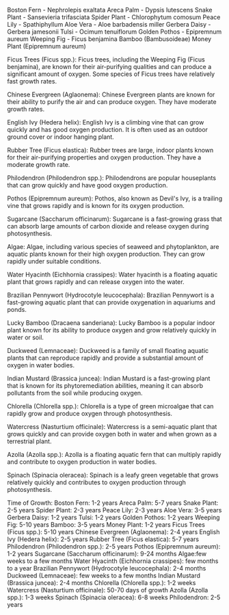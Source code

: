Boston Fern - Nephrolepis exaltata
Areca Palm - Dypsis lutescens
Snake Plant - Sansevieria trifasciata
Spider Plant - Chlorophytum comosum
Peace Lily - Spathiphyllum
Aloe Vera - Aloe barbadensis miller
Gerbera Daisy - Gerbera jamesonii
Tulsi - Ocimum tenuiflorum
Golden Pothos - Epipremnum aureum
Weeping Fig - Ficus benjamina
Bamboo (Bambusoideae)
Money Plant (Epipremnum aureum)

Ficus Trees
(Ficus spp.):
            Ficus trees, including the Weeping Fig (Ficus benjamina),
             are known for their air-purifying qualities and can produce a significant amount of oxygen.
             Some species of Ficus trees have relatively fast growth rates.

Chinese Evergreen
(Aglaonema):
           Chinese Evergreen plants are known for their ability to purify the air and can produce oxygen.
            They have moderate growth rates.

English Ivy
(Hedera helix): 
              English Ivy is a climbing vine that can grow quickly and has good oxygen production.
               It is often used as an outdoor ground cover or indoor hanging plant.

Rubber Tree
(Ficus elastica):
                 Rubber trees are large, indoor plants known for their air-purifying properties and oxygen production.
                  They have a moderate growth rate.

Philodendron
(Philodendron spp.):
                   Philodendrons are popular houseplants that can grow quickly and have good oxygen production.

Pothos
(Epipremnum aureum):
                   Pothos, also known as Devil's Ivy, is a trailing vine that grows rapidly and is known for its oxygen production.

Sugarcane
(Saccharum officinarum):
                       Sugarcane is a fast-growing grass that can absorb large amounts of
                        carbon dioxide and release oxygen during photosynthesis.

Algae:
      Algae, including various species of seaweed and phytoplankton, are aquatic plants known for their high oxygen production.
       They can grow rapidly under suitable conditions.

Water Hyacinth
 (Eichhornia crassipes):
                       Water hyacinth is a floating aquatic plant that grows rapidly and can release oxygen into the water.

Brazilian Pennywort
 (Hydrocotyle leucocephala):
                            Brazilian Pennywort is a fast-growing aquatic plant that can provide oxygenation in aquariums and ponds.

Lucky Bamboo
(Dracaena sanderiana):
                     Lucky Bamboo is a popular indoor plant known for its ability to produce oxygen and grow relatively quickly in water or soil.

Duckweed
(Lemnaceae):
            Duckweed is a family of small floating aquatic plants that can reproduce rapidly and provide a substantial amount of oxygen in water bodies.

Indian Mustard
(Brassica juncea):
                  Indian Mustard is a fast-growing plant that is known for its phytoremediation abilities,
                   meaning it can absorb pollutants from the soil while producing oxygen.

Chlorella
(Chlorella spp.):
                 Chlorella is a type of green microalgae that can rapidly grow and produce oxygen through photosynthesis.

Watercress
(Nasturtium officinale):
                        Watercress is a semi-aquatic plant that grows quickly and can provide oxygen both in water and when grown as a terrestrial plant.

Azolla
(Azolla spp.):
              Azolla is a floating aquatic fern that can multiply rapidly and contribute to oxygen production in water bodies.

Spinach
(Spinacia oleracea):
                    Spinach is a leafy green vegetable that grows relatively quickly and contributes to oxygen production through photosynthesis.

Time of Growth:
            Boston Fern: 1-2 years
            Areca Palm: 5-7 years
            Snake Plant: 2-5 years
            Spider Plant: 2-3 years
            Peace Lily: 2-3 years
            Aloe Vera: 3-5 years
            Gerbera Daisy: 1-2 years
            Tulsi: 1-2 years
            Golden Pothos: 1-2 years
            Weeping Fig: 5-10 years
            Bamboo: 3-5 years
            Money Plant: 1-2 years
            Ficus Trees (Ficus spp.): 5-10 years
            Chinese Evergreen (Aglaonema):  2-4 years
            English Ivy (Hedera helix): 2-5 years
            Rubber Tree (Ficus elastica): 5-7 years
            Philodendron (Philodendron spp.): 2-5 years 
            Pothos (Epipremnum aureum): 1-2 years
            Sugarcane (Saccharum officinarum): 9-24 months
            Algae:few weeks to a few months
            Water Hyacinth (Eichhornia crassipes): few months to a year
            Brazilian Pennywort (Hydrocotyle leucocephala): 2-4 months
            Duckweed (Lemnaceae):  few weeks to a few months
            Indian Mustard (Brassica juncea): 2-4 months
            Chlorella (Chlorella spp.): 1-2 weeks
            Watercress (Nasturtium officinale): 50-70 days of growth
            Azolla (Azolla spp.): 1-3 weeks
            Spinach (Spinacia oleracea): 6-8 weeks
            Philodendron: 2-5 years
